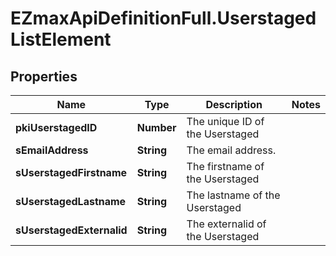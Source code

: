 # EZmaxApiDefinitionFull.UserstagedListElement

## Properties

Name | Type | Description | Notes
------------ | ------------- | ------------- | -------------
**pkiUserstagedID** | **Number** | The unique ID of the Userstaged | 
**sEmailAddress** | **String** | The email address. | 
**sUserstagedFirstname** | **String** | The firstname of the Userstaged | 
**sUserstagedLastname** | **String** | The lastname of the Userstaged | 
**sUserstagedExternalid** | **String** | The externalid of the Userstaged | 


